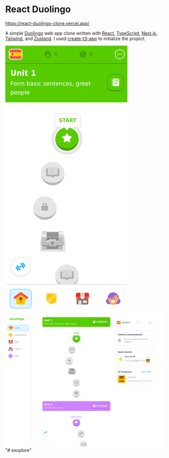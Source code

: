 # React Duolingo

https://react-duolingo-clone.vercel.app/ 

A simple [Duolingo](https://www.duolingo.com) web app clone written with [React](https://react.dev/), [TypeScript](https://www.typescriptlang.org/), [Next.js](https://nextjs.org/), [Tailwind](https://tailwindcss.com/), and [Zustand](https://github.com/pmndrs/zustand). I used [create-t3-app](https://github.com/t3-oss/create-t3-app) to initialize the project.

<img src="./screenshots/screenshot-mobile.png" alt="Mobile screenshot" />
<img src="./screenshots/screenshot-desktop.png" alt="Desktop screenshot" />
"# exoplore" 
